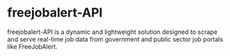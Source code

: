 # freejobalert-API
freejobalert-API is a dynamic and lightweight solution designed to scrape and serve real-time job data from government and public sector job portals like FreeJobAlert.
